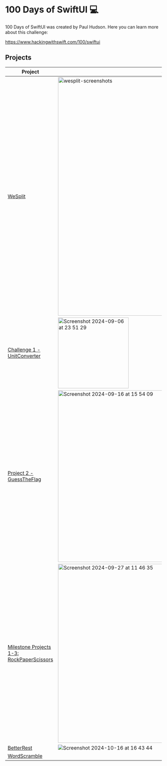 # 100 Days of SwiftUI 💻

100 Days of SwiftUI was created by Paul Hudson. Here you can learn more about this challenge:

https://www.hackingwithswift.com/100/swiftui

## Projects

| Project             | Screenshots                                                                |
| ----------------- | ------------------------------------------------------------------ |
| [WeSplit](https://github.com/am301892/100DaysOfSwiftUI/tree/main/WeSplit) |<img width="764" alt="wesplit-screenshots" src="https://github.com/user-attachments/assets/c3bf9e96-ca61-4fe5-bdbb-88164e58aa07">|
| [Challenge 1 - UnitConverter](https://github.com/am301892/100DaysOfSwiftUI/tree/main/UnitConverter)  | <img width="227" alt="Screenshot 2024-09-06 at 23 51 29" src="https://github.com/user-attachments/assets/ac90420f-beda-49b2-870a-e1c17b53c645">
| [Project 2 - GuessTheFlag](https://github.com/am301892/100DaysOfSwiftUI/tree/main/GuessTheFlag)| <img width="550" alt="Screenshot 2024-09-16 at 15 54 09" src="https://github.com/user-attachments/assets/915d5ac8-b826-487a-944f-8c18f82a7f56"> |
| [Milestone Projects 1-3: RockPaperScissors](https://github.com/am301892/100DaysOfSwiftUI/tree/main/RockPaperScissors) |<img width="573" alt="Screenshot 2024-09-27 at 11 46 35" src="https://github.com/user-attachments/assets/bddc18f7-1a34-40f1-92f8-eff49466d0cf">|
| [BetterRest](https://github.com/am301892/100DaysOfSwiftUI/tree/main/BetterSleep) | ![Screenshot 2024-10-16 at 16 43 44](https://github.com/user-attachments/assets/67603996-d36f-41c7-af73-db6951cce067)
| [ WordScramble](https://github.com/am301892/100DaysOfSwiftUI/tree/main/WordScramble)| | 
